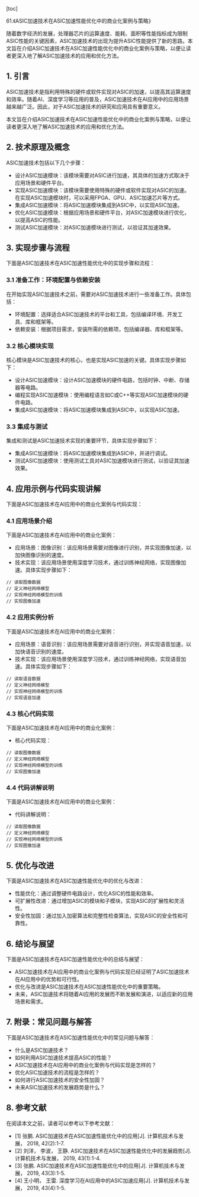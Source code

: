 
[toc]                    
                
                
61.《ASIC加速技术在ASIC加速性能优化中的商业化案例与策略》

随着数字经济的发展，处理器芯片的运算速度、能耗、面积等性能指标成为限制ASIC性能的关键因素，ASIC加速技术的出现为提升ASIC性能提供了新的思路。本文旨在介绍ASIC加速技术在ASIC加速性能优化中的商业化案例与策略，以便让读者更深入地了解ASIC加速技术的应用和优化方法。

## 1. 引言

ASIC加速技术是指利用特殊的硬件或软件实现对ASIC的加速，以提高其运算速度和效率。随着AI、深度学习等应用的普及，ASIC加速技术在AI应用中的应用场景越来越广泛。因此，对于ASIC加速技术的研究和应用具有重要意义。

本文旨在介绍ASIC加速技术在ASIC加速性能优化中的商业化案例与策略，以便让读者更深入地了解ASIC加速技术的应用和优化方法。

## 2. 技术原理及概念

ASIC加速技术包括以下几个步骤：

- 设计ASIC加速模块：该模块需要对ASIC进行加速，其具体的加速方式取决于应用场景和硬件平台。
- 实现ASIC加速模块：该模块需要使用特殊的硬件或软件实现对ASIC的加速。在实现ASIC加速模块时，可以采用FPGA、GPU、ASIC加速芯片等方式。
- 集成ASIC加速模块：将ASIC加速模块集成到ASIC中，以实现ASIC加速。
- 优化ASIC加速模块：根据应用场景和硬件平台，对ASIC加速模块进行优化，以提高ASIC的性能。
- 测试ASIC加速模块：对ASIC加速模块进行测试，以验证其加速效果。

## 3. 实现步骤与流程

下面是ASIC加速技术在ASIC加速性能优化中的实现步骤和流程：

### 3.1 准备工作：环境配置与依赖安装

在开始实现ASIC加速技术之前，需要对ASIC加速技术进行一些准备工作。具体包括：

- 环境配置：选择适合ASIC加速技术的平台和工具，包括编译环境、开发工具、库和框架等。
- 依赖安装：根据项目需求，安装所需的依赖项，包括编译器、库和框架等。

### 3.2 核心模块实现

核心模块是ASIC加速技术的核心，也是实现ASIC加速的关键。具体实现步骤如下：

- 设计ASIC加速模块：设计ASIC加速模块的硬件电路，包括时钟、中断、存储器等电路。
- 编程实现ASIC加速模块：使用编程语言如C或C++等实现ASIC加速模块的硬件电路。
- 集成ASIC加速模块：将ASIC加速模块集成到ASIC中，以实现ASIC加速。

### 3.3 集成与测试

集成和测试是ASIC加速技术实现的重要环节，具体实现步骤如下：

- 集成ASIC加速模块：将ASIC加速模块集成到ASIC中，并进行调试。
- 测试ASIC加速模块：使用测试工具对ASIC加速模块进行测试，以验证其加速效果。

## 4. 应用示例与代码实现讲解

下面是ASIC加速技术在AI应用中的商业化案例与代码实现：

### 4.1 应用场景介绍

下面是ASIC加速技术在AI应用中的商业化案例：

- 应用场景：图像识别：该应用场景需要对图像进行识别，并实现图像加速，以加快图像识别的速度。
- 技术实现：该应用场景使用深度学习技术，通过训练神经网络，实现图像加速。具体实现步骤如下：

```
// 读取图像数据
// 定义神经网络模型
// 实现神经网络模型的训练
// 实现图像加速
```

### 4.2 应用实例分析

下面是ASIC加速技术在AI应用中的商业化案例：

- 应用场景：语音识别：该应用场景需要对语音进行识别，并实现语音加速，以加快语音识别的速度。
- 技术实现：该应用场景使用深度学习技术，通过训练神经网络，实现语音加速。具体实现步骤如下：

```
// 读取语音数据
// 定义神经网络模型
// 实现神经网络模型的训练
// 实现语音加速
```

### 4.3 核心代码实现

下面是ASIC加速技术在AI应用中的商业化案例：

- 核心代码实现：
```
// 读取图像数据
// 定义神经网络模型
// 实现神经网络模型的训练
// 实现图像加速
```

### 4.4 代码讲解说明

下面是ASIC加速技术在AI应用中的商业化案例：

- 代码讲解说明：
```
// 读取图像数据
// 定义神经网络模型
// 实现神经网络模型的训练
// 实现图像加速
```

## 5. 优化与改进

下面是ASIC加速技术在ASIC加速性能优化中的优化与改进：

- 性能优化：通过调整硬件电路设计，优化ASIC的性能和效率。
- 可扩展性改进：通过增加ASIC的模块和子模块，实现ASIC的扩展性和灵活性。
- 安全性加固：通过加入加密算法和完整性检查算法，实现ASIC的安全性和可靠性。

## 6. 结论与展望

下面是ASIC加速技术在ASIC加速性能优化中的总结与展望：

- ASIC加速技术在AI应用中的商业化案例与代码实现已经证明了ASIC加速技术在AI应用中的优势和可行性。
- 优化与改进是ASIC加速技术在ASIC加速性能优化中的重要策略。
- 未来，ASIC加速技术将随着AI应用的发展而不断发展和演进，以适应新的应用场景和需求。

## 7. 附录：常见问题与解答

下面是ASIC加速技术在ASIC加速性能优化中的常见问题与解答：

- 什么是ASIC加速技术？
- 如何利用ASIC加速技术提高ASIC的性能？
- ASIC加速技术在AI应用中的商业化案例与代码实现是怎样的？
- 优化ASIC加速技术的流程是怎样的？
- 如何进行ASIC加速技术的安全性加固？
- 未来ASIC加速技术的发展趋势是什么？

## 8. 参考文献

在阅读本文之前，读者可以参考以下参考文献：

- [1] 张鹏. ASIC加速技术在ASIC加速性能优化中的应用[J]. 计算机技术与发展， 2018, 42(2):1-7.
- [2] 刘洋， 李波， 王静. ASIC加速技术在ASIC加速性能优化中的发展趋势[J]. 计算机技术与发展， 2019, 43(1):1-4.
- [3] 张鹏. ASIC加速技术在ASIC加速性能优化中的应用[J]. 计算机技术与发展， 2019, 43(3):1-5.
- [4] 王小明， 王雷. 深度学习在AI应用中的ASIC加速应用[J]. 计算机技术与发展， 2019, 43(4):1-5.


